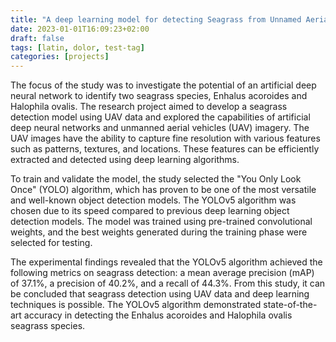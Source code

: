 ```yaml
---
title: "A deep learning model for detecting Seagrass from Unnamed Aerial Vehicles (UAV) imagery"
date: 2023-01-01T16:09:23+02:00
draft: false
tags: [latin, dolor, test-tag]
categories: [projects]
---
```

The focus of the study was to investigate the potential of an artificial deep neural network to identify two seagrass species, Enhalus acoroides and Halophila ovalis. The research project aimed to develop a seagrass detection model using UAV data and explored the capabilities of artificial deep neural networks and unmanned aerial vehicles (UAV) imagery. The UAV images have the ability to capture fine resolution with various features such as patterns, textures, and locations. These features can be efficiently extracted and detected using deep learning algorithms.

To train and validate the model, the study selected the "You Only Look Once" (YOLO) algorithm, which has proven to be one of the most versatile and well-known object detection models. The YOLOv5 algorithm was chosen due to its speed compared to previous deep learning object detection models. The model was trained using pre-trained convolutional weights, and the best weights generated during the training phase were selected for testing.

The experimental findings revealed that the YOLOv5 algorithm achieved the following metrics on seagrass detection: a mean average precision (mAP) of 37.1%, a precision of 40.2%, and a recall of 44.3%. From this study, it can be concluded that seagrass detection using UAV data and deep learning techniques is possible. The YOLOv5 algorithm demonstrated state-of-the-art accuracy in detecting the Enhalus acoroides and Halophila ovalis seagrass species.